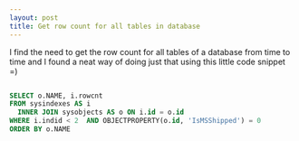 ```yaml
---
layout: post
title: Get row count for all tables in database
---
```


I find the need to get the row count for all tables of a database from time to time and I found a neat way of doing just that using this little code snippet =)

```sql

SELECT o.NAME, i.rowcnt 
FROM sysindexes AS i
  INNER JOIN sysobjects AS o ON i.id = o.id 
WHERE i.indid < 2  AND OBJECTPROPERTY(o.id, 'IsMSShipped') = 0
ORDER BY o.NAME
```
